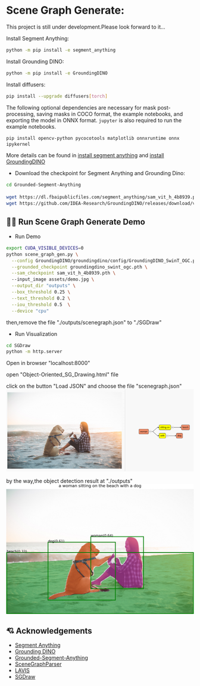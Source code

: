 # Scene Graph Generate:


This project is still under development.Please look forward to it...

Install Segment Anything:

```bash
python -m pip install -e segment_anything
```

Install Grounding DINO:

```bash
python -m pip install -e GroundingDINO
```


Install diffusers:

```bash
pip install --upgrade diffusers[torch]
```


The following optional dependencies are necessary for mask post-processing, saving masks in COCO format, the example notebooks, and exporting the model in ONNX format. `jupyter` is also required to run the example notebooks.
```
pip install opencv-python pycocotools matplotlib onnxruntime onnx ipykernel
```

More details can be found in [install segment anything](https://github.com/facebookresearch/segment-anything#installation) and [install GroundingDINO](https://github.com/IDEA-Research/GroundingDINO#install)

- Download the checkpoint for Segment Anything and Grounding Dino:
```bash
cd Grounded-Segment-Anything

wget https://dl.fbaipublicfiles.com/segment_anything/sam_vit_h_4b8939.pth
wget https://github.com/IDEA-Research/GroundingDINO/releases/download/v0.1.0-alpha/groundingdino_swint_ogc.pth
```


## :running_man: Run Scene Graph Generate Demo

- Run Demo
```bash
export CUDA_VISIBLE_DEVICES=0
python scene_graph_gen.py \
  --config GroundingDINO/groundingdino/config/GroundingDINO_SwinT_OGC.py \
  --grounded_checkpoint groundingdino_swint_ogc.pth \
  --sam_checkpoint sam_vit_h_4b8939.pth \ 
  --input_image assets/demo.jpg \
  --output_dir "outputs" \
  --box_threshold 0.25 \
  --text_threshold 0.2 \
  --iou_threshold 0.5  \
  --device "cpu"
```
then,remove the file "./outputs/scenegraph.json" to "./SGDraw" 
- Run Visualization
```bash
cd SGDraw
python -m http.server
```
Open in browser "localhost:8000"

open "Object-Oriented_SG_Drawing.html" file

click on the button "Load JSON" and choose the file "scenegraph.json"
![](./assets/scene_graph_gen_demo.PNG)

by the way,the object detection result at "./outputs"
![](./outputs/automatic_label_output.jpg)


## :cupid: Acknowledgements
- [Segment Anything](https://github.com/facebookresearch/segment-anything)
- [Grounding DINO](https://github.com/IDEA-Research/GroundingDINO)
- [Grounded-Segment-Anything](https://github.com/IDEA-Research/Grounded-Segment-Anything)
- [SceneGraphParser](https://github.com/vacancy/SceneGraphParser)
- [LAVIS](https://github.com/salesforce/LAVIS)
- [SGDraw](https://github.com/zty0304/SGDraw)
